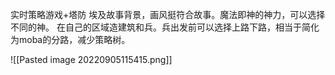 实时策略游戏+塔防
埃及故事背景，画风挺符合故事。魔法即神的神力，可以选择不同的神。
在自己的区域造建筑和兵。兵出发前可以选择上路下路，相当于简化为moba的分路，减少策略树。


![[Pasted image 20220905115415.png]]